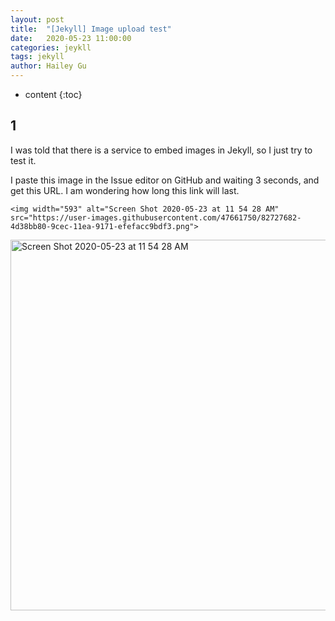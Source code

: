 ```yaml
---
layout: post
title:  "[Jekyll] Image upload test"
date:   2020-05-23 11:00:00
categories: jeykll
tags: jekyll
author: Hailey Gu
---
```


* content
{:toc}

## 1

I was told that there is a service to embed images in Jekyll, so I just try to test it.

I paste this image in the Issue editor on GitHub and waiting 3 seconds, and get this URL.
I am wondering how long this link will last.

```
<img width="593" alt="Screen Shot 2020-05-23 at 11 54 28 AM" src="https://user-images.githubusercontent.com/47661750/82727682-4d38bb80-9cec-11ea-9171-efefacc9bdf3.png">
```

<img width="593" alt="Screen Shot 2020-05-23 at 11 54 28 AM" src="https://user-images.githubusercontent.com/47661750/82727682-4d38bb80-9cec-11ea-9171-efefacc9bdf3.png">



